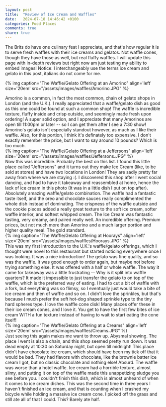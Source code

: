 ```yaml
---
layout: post
title:  "Review of Ice Cream and Waffles"
date:   2024-07-18 14:46:42 +0100
categories: Food Places
comments: true
share: true
---
```

The Brits do have one culinary feat I appreciate, and that's how regular it is to serve fresh waffles with their ice creams and gelatos. Not waffle cones, though they have those as well, but real fluffy waffles. I will update this page with in-depth reviews but right now am just testing my ability to embed images! Notice: I interchangeably use the terms ice cream and gelato in this post, italians do not come for me.

{% img caption="The Waffle/Gelato Offering at an Amorino" align='left' size='20em' src="/assets/images/waffles/Amorino.JPG" %}
<br />

Amorino is a common, in fact the most common, chain of gelato shops in London (and the U.K.). I really appreciated that a waffle/gelato dish as good as this one could be found at such a common shop! The waffle is incredible texture, fluffy inside and crisp outside, and seemingly made fresh upon ordering! A super solid option, and I appreciate that many Amorinos are open till 11:00pm or later -- so I can get them after I see a 7:30 show! Amorino's gelato isn't especially standout however, as much as I like their waffle. Also, for this portion, I think it's definately too expensive. I don't exactly remember the price, but I want to say around 10 pounds? Which is too much. <br />
{% img caption="The Waffle/Gelato Offering at a Jeffersons" align='left' size='20em' src="/assets/images/waffles/Jeffersons.JPG" %}
<br />
Now this was incredible. Probably the best on this list. I found this little place called "Jeffersons" and it turns out they make Ice Cream (like, to be sold at stores) and have two locations in London! They are sadly pretty far away from where we are staying :(. I discovered this shop after I went social dancing, and had to have it takeaway and reassembled at home, hence the lack of ice cream in this photo (It was in a little dish I put on top after). Absolutely amazing waffle/gelato combination. The waffle had a fantastic taste itself, and the oreo and chocolate sauces really complimented the whole dish instead of dominating. The crispness of the waffle outside and the cookie pieces added a really great texture to the soft ice cream, softer waffle interior, and softest whipped cream. The Ice Cream was fantastic tasting, very creamy, and paired really well. An incredible offering. Premium prices, but not much more than Amorino and a much larger portion and higher quality meal. The gold standard. <br />
{% img caption="The Waffle/Gelato Offering at Hoorays" align='left' size='20em' src="/assets/images/waffles/Hoorays.JPG" %}
<br />
This was my first introduction to the U.K.'s waffle/gelato offerings, which I thought were novel to this restaurant but started noticing everywhere once I was looking. It was a nice introduction! The gelato was fine quality, and so was the waffle. It was good enough to order again, but maybe not before trying something else. It was offered with a half or whole waffle. The way it came for takeaway was a little frustrating -- Why is it split into waffle quarters? It made it impossible to just transfer the gelato to on top of the waffle, which is the preferred way of eating. I had to cut a bit of waffle with a fork, but everything was so flimsy, so I eventually just would take a bite of ice cream and then of waffle and so on. I didn't love the sprinkles, but that's because I much prefer the soft hot-dog shaped sprinkle type to the tiny hard spheres type. I love the waffle cone disk! Many places offer these in their ice cream cones, and I love it. You get to have the first few bites of ice cream WITH a fun texture instead of having to wait to start eating the cone itself!<br />
{% img caption="The Waffle/Gelato Offering at a Creams" align='left' size='20em' src="/assets/images/waffles/Creams.JPG" %}
<br />
Just seeing this again makes me want to throw up. Abysmal showing. The place I went is also a chain, and this shop seemed pretty run down. It was dead empty at 10:30 on Saturday night, but open till midnight! This place didn't have chocolate ice cream, which should have been my tick off that it would be bad. They had flavors with chocolate, like the brownie batter ice cream I got, but no classic chocolate and nothing else! Absurd. The waffle was worse than a hotel waffle. Ice cream had a horrible texture, almost slimy, and putting it on top of the waffle made this unappetizing sludge you see before you. I couldn't finish this dish, which is almost unheard of when it comes to ice cream dishes. This was the second time in three years I haven't finished an ice cream, and that is counting when I crashed my bicycle while holding a massive ice cream cone. I picked off the grass and still ate all of that I could. This? Barely ate half.
